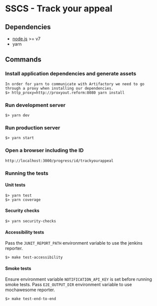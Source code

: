 # SSCS - Track your appeal

## Dependencies
 - [node.js](https://nodejs.org) >= v7
 - yarn

## Commands

### Install application dependencies and generate assets
    In order for yarn to communicate with Artifactory we need to go through a proxy when installing our dependencies.
    $> http_proxy=http://proxyout.reform:8080 yarn install
    
### Run development server
    $> yarn dev

### Run production server
    $> yarn start

### Open a browser including the ID
    http://localhost:3000/progress/id/trackyourappeal 

### Running the tests

#### Unit tests
    $> yarn test
    $> yarn coverage

#### Security checks
    $> yarn security-checks

#### Accessibility tests
Pass the `JUNIT_REPORT_PATH` environment variable to use the jenkins reporter.

    $> make test-accessibility
    
#### Smoke tests
Ensure environment variable `NOTIFICATION_API_KEY` is set before running smoke tests.
Pass `E2E_OUTPUT_DIR` environment variable to use mochawesome reporter.

    $> make test-end-to-end

